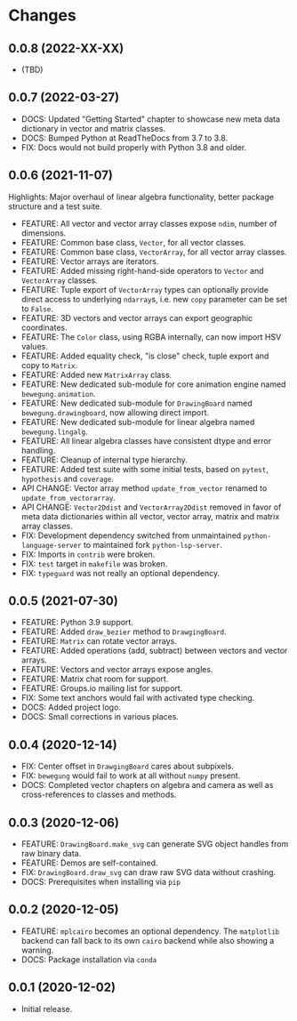 # Changes

## 0.0.8 (2022-XX-XX)

- (TBD)

## 0.0.7 (2022-03-27)

- DOCS: Updated "Getting Started" chapter to showcase new meta data dictionary in vector and matrix classes.
- DOCS: Bumped Python at ReadTheDocs from 3.7 to 3.8.
- FIX: Docs would not build properly with Python 3.8 and older.

## 0.0.6 (2021-11-07)

Highlights: Major overhaul of linear algebra functionality, better package structure and a test suite.

- FEATURE: All vector and vector array classes expose `ndim`, number of dimensions.
- FEATURE: Common base class, `Vector`, for all vector classes.
- FEATURE: Common base class, `VectorArray`, for all vector array classes.
- FEATURE: Vector arrays are iterators.
- FEATURE: Added missing right-hand-side operators to `Vector` and `VectorArray` classes.
- FEATURE: Tuple export of `VectorArray` types can optionally provide direct access to underlying ``ndarray``s, i.e. new ``copy`` parameter can be set to ``False``.
- FEATURE: 3D vectors and vector arrays can export geographic coordinates.
- FEATURE: The `Color` class, using RGBA internally, can now import HSV values.
- FEATURE: Added equality check, "is close" check, tuple export and copy to `Matrix`.
- FEATURE: Added new `MatrixArray` class.
- FEATURE: New dedicated sub-module for core animation engine named `bewegung.animation`.
- FEATURE: New dedicated sub-module for `DrawingBoard` named `bewegung.drawingboard`, now allowing direct import.
- FEATURE: New dedicated sub-module for linear algebra named `bewegung.lingalg`.
- FEATURE: All linear algebra classes have consistent dtype and error handling.
- FEATURE: Cleanup of internal type hierarchy.
- FEATURE: Added test suite with some initial tests, based on `pytest`, `hypothesis` and `coverage`.
- API CHANGE: Vector array method `update_from_vector` renamed to `update_from_vectorarray`.
- API CHANGE: `Vector2Ddist` and `VectorArray2Ddist` removed in favor of meta data dictionaries within all vector, vector array, matrix and matrix array classes.
- FIX: Development dependency switched from unmaintained `python-language-server` to maintained fork `python-lsp-server`.
- FIX: Imports in `contrib` were broken.
- FIX: `test` target in `makefile` was broken.
- FIX: `typeguard` was not really an optional dependency.

## 0.0.5 (2021-07-30)

- FEATURE: Python 3.9 support.
- FEATURE: Added `draw_bezier` method to `DrawgingBoard`.
- FEATURE: `Matrix` can rotate vector arrays.
- FEATURE: Added operations (add, subtract) between vectors and vector arrays.
- FEATURE: Vectors and vector arrays expose angles.
- FEATURE: Matrix chat room for support.
- FEATURE: Groups.io mailing list for support.
- FIX: Some text anchors would fail with activated type checking.
- DOCS: Added project logo.
- DOCS: Small corrections in various places.

## 0.0.4 (2020-12-14)

- FIX: Center offset in `DrawgingBoard` cares about subpixels.
- FIX: `bewegung` would fail to work at all without `numpy` present.
- DOCS: Completed vector chapters on algebra and camera as well as cross-references to classes and methods.

## 0.0.3 (2020-12-06)

- FEATURE: `DrawingBoard.make_svg` can generate SVG object handles from raw binary data.
- FEATURE: Demos are self-contained.
- FIX: `DrawingBoard.draw_svg` can draw raw SVG data without crashing.
- DOCS: Prerequisites when installing via `pip`

## 0.0.2 (2020-12-05)

- FEATURE: `mplcairo` becomes an optional dependency. The `matplotlib` backend can fall back to its own `cairo` backend while also showing a warning.
- DOCS: Package installation via `conda`

## 0.0.1 (2020-12-02)

- Initial release.
